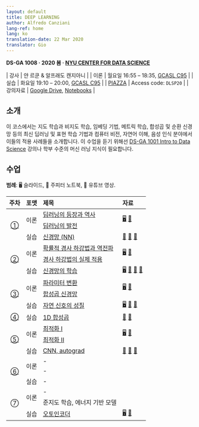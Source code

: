 ```yaml
---
layout: default
title: DEEP LEARNING
author: Alfredo Canziani
lang-ref: home
lang: ko
translation-date: 22 Mar 2020
translator: Gio
---
```


**DS-GA 1008 · 2020 봄 · [NYU CENTER FOR DATA SCIENCE](http://cds.nyu.edu/)**

| 강사 | 얀 르쿤 & 알프래도 캔지아니 |
| 이론    | 월요일 16:55 – 18:35, [GCASL C95](http://library.nyu.edu/services/campus-media/classrooms/gcasl-c95/) |
| 실습    | 화요일 19:10 – 20:00, [GCASL C95](http://library.nyu.edu/services/campus-media/classrooms/gcasl-c95/) |
| [PIAZZA](https://piazza.com/nyu/spring2020/dsga1008/home)      | Access code: `DLSP20` |
| 강의자료    | [Google Drive](https://bitly.com/DLSP20), [Notebooks](https://github.com/Atcold/pytorch-Deep-Learning) |


## 소개
이 코스에서는 지도 학습과 비지도 학습, 임베딩 기법, 메트릭 학습, 합성곱 및 순환 신경망 등의 최신 딥러닝 및 표현 학습 기법과 컴퓨터 비전, 자연어 이해, 음성 인식 분야에서 이들의 적용 사례들을 소개합니다. 이 수업을 듣기 위해선 [DS-GA 1001 Intro to Data Science](https://cds.nyu.edu/academics/ms-curriculum/) 강의나 학부 수준의 머신 러닝 지식이 필요합니다.

## 수업

**범례**: 🖥 슬라이드, 📓 주피터 노트북, 🎥 유튜브 영상.

<table>
<!-- =============================== HEADER ================================ -->
  <thead>
    <tr>
      <th>주차</th>
      <th align="left">포맷</th>
      <th align="left">제목</th>
      <th align="left">자료</th>
    </tr>
  </thead>
  <tbody>
<!-- =============================== WEEK 1 ================================ -->
    <tr>
      <td rowspan="3" align="center"><a href="en/week01/01">①</a></td>
      <td rowspan="2">이론</td>
      <td><a href="en/week01/01-1">딥러닝의 등장과 역사</a></td>
      <td rowspan="2">
        <a href="https://drive.google.com/open?id=1Q7LtZyIS1f3TfeTGll3aDtWygh3GAfCb">🖥️</a>
        <a href="https://www.youtube.com/watch?v=0bMe_vCZo30">🎥</a>
      </td>
    </tr>
    <tr><td><a href="en/week01/01-2">딥러닝의 발전</a></td></tr>
    <tr>
      <td rowspan="1">실습</td>
      <td><a href="en/week01/01-3">신경망 (NN)</a></td>
      <td>
        <a href="https://github.com/Atcold/pytorch-Deep-Learning/blob/master/01-tensor_tutorial.ipynb">📓</a>
        <a href="https://github.com/Atcold/pytorch-Deep-Learning/blob/master/02-space_stretching.ipynb">📓</a>
        <a href="https://www.youtube.com/watch?v=5_qrxVq1kvc">🎥</a>
      </td>
    </tr>
<!-- =============================== WEEK 2 ================================ -->
    <tr>
      <td rowspan="3" align="center"><a href="en/week02/02">②</a></td>
      <td rowspan="2">이론</td>
      <td><a href="en/week02/02-1">확률적 경사 하강법과 역전파</a></td>
      <td rowspan="2">
        <a href="https://drive.google.com/open?id=1w2jV_BT2hWzfOKBR02x_rB4-dfVUI6SR">🖥️</a>
        <a href="https://www.youtube.com/watch?v=d9vdh3b787Y">🎥</a>
      </td>
    </tr>
    <tr><td><a href="en/week02/02-2">경사 하강법의 실제 적용</a></td></tr>
    <tr>
      <td rowspan="1">실습</td>
      <td><a href="en/week02/02-3">신경망의 학습</a></td>
      <td>
        <a href="https://github.com/Atcold/pytorch-Deep-Learning/blob/master/slides/01%20-%20Spiral%20classification.pdf">🖥</a>
        <a href="https://github.com/Atcold/pytorch-Deep-Learning/blob/master/04-spiral_classification.ipynb">📓</a>
        <a href="https://github.com/Atcold/pytorch-Deep-Learning/blob/master/05-regression.ipynb">📓</a>
        <a href="https://www.youtube.com/watch?v=WAn6lip5oWk">🎥</a>
      </td>
    </tr>
<!-- =============================== WEEK 3 ================================ -->
    <tr>
      <td rowspan="3" align="center"><a href="en/week03/03">③</a></td>
      <td rowspan="2">이론</td>
      <td><a href="en/week03/03-1">파라미터 변환</a></td>
      <td rowspan="2">
        <a href="https://drive.google.com/open?id=18UFaOGNKKKO5TYnSxr2b8dryI-PgZQmC">🖥️</a>
        <a href="https://youtu.be/FW5gFiJb-ig">🎥</a>
      </td>
    </tr>
    <tr><td><a href="en/week03/03-2">합성곱 신경망</a></td></tr>
    <tr>
      <td rowspan="1">실습</td>
      <td><a href="en/week03/03-3">자연 신호의 성질</a></td>
      <td>
        <a href="https://github.com/Atcold/pytorch-Deep-Learning/blob/master/slides/02%20-%20CNN.pdf">🖥</a>
        <a href="https://github.com/Atcold/pytorch-Deep-Learning/blob/master/06-convnet.ipynb">📓</a>
        <a href="https://youtu.be/kwPWpVverkw">🎥</a>
      </td>
    </tr>
<!-- =============================== WEEK 4 ================================ -->
    <tr>
      <td rowspan="1" align="center"><a href="en/week04/04">④</a></td>
      <td rowspan="1">실습</td>
      <td><a href="en/week04/04-1">1D 합성곱</a></td>
      <td>
        <a href="https://github.com/Atcold/pytorch-Deep-Learning/blob/master/07-listening_to_kernels.ipynb">📓</a>
        <a href="https://youtu.be/OrBEon3VlQg">🎥</a>
      </td>
    </tr>
<!-- =============================== WEEK 5 ================================ -->
    <tr>
      <td rowspan="3" align="center"><a href="en/week05/05">⑤</a></td>
      <td rowspan="2">이론</td>
      <td><a href="en/week05/05-1">최적화 I</a></td>
      <td rowspan="2">
        <a href="https://drive.google.com/open?id=1pwlGN6hDFfEYQqBqcMjWbe4yfBDTxsab">🖥️</a>
        <a href="https://youtu.be/--NZb480zlg">🎥</a>
      </td>
    </tr>
    <tr><td><a href="en/week05/05-2">최적화 II</a></td></tr>
    <tr>
      <td rowspan="1">실습</td>
      <td><a href="en/week05/05-3">CNN, autograd</a></td>
      <td>
        <a href="https://github.com/Atcold/pytorch-Deep-Learning/blob/master/03-autograd_tutorial.ipynb">📓</a>
        <a href="https://github.com/Atcold/pytorch-Deep-Learning/blob/master/extra/b-custom_grads.ipynb">📓</a>
        <a href="https://youtu.be/eEzCZnOFU1w">🎥</a>
      </td>
    </tr>
<!-- =============================== WEEK 6 ================================ -->
    <tr>
      <td rowspan="3" align="center"><a href="en/week06/06">⑥</a></td>
      <td rowspan="2">이론</td>
      <td><a href="en/week06/06-1"></a>-</td>
      <td rowspan="2">
        <a href=""></a>
      </td>
    </tr>
    <tr><td><a href="en/week06/06-2"></a>-</td></tr>
    <tr>
      <td rowspan="1">실습</td>
      <td><a href="en/week06/06-3"></a>-</td>
      <td>
      </td>
    </tr>
<!-- =============================== WEEK 7 ================================ -->
    <tr>
      <td rowspan="3" align="center"><a href="en/week07/07"></a>⑦</td>
      <td rowspan="2">이론</td>
      <td><a href="en/week07/07-1"></a>-</td>
      <td rowspan="2">
        <a href=""></a>
      </td>
    </tr>
    <tr><td><a href="en/week07/07-2"></a>준지도 학습, 에너지 기반 모델</td></tr>
    <tr>
      <td rowspan="1">실습</td>
      <td><a href="en/week07/07-3">오토인코더</a></td>
      <td>
        <a href="https://drive.google.com/file/d/1FEleglSDblyrSpHdGhaDydEQI36Rq5uB/">🖥️</a>
        <a href="https://github.com/Atcold/pytorch-Deep-Learning/blob/master/10-autoencoder.ipynb">📓</a>
      </td>
    </tr>
  </tbody>
</table>


<!--
## People

| 역할 | 사진 | 연락처 | 약력 |
|:-----|:-----:|:--------|:------|
|교수|<img src="./images/Yann.png" width="100" height="100">|<a href="https://twitter.com/ylecun">Yann LeCuna</a><br>yann@cs.nyu.edu|Silver Professor in CS at NYU<br>and Turing Award winner|
|교수|<img src="https://avatars1.githubusercontent.com/u/2119355" width="100" height="100">|<a href="https://twitter.com/alfcnz">Alfredo Canziani</a><br>canziani@nyu.edu|Asst. Prof. in CS at NYU|
|조교수|<img src="https://pbs.twimg.com/profile_images/1186879808845860864/czRv3g1G_400x400.jpg" width="100" height="100">|<a href="https://twitter.com/marikgoldstein">Mark Goldstein</a><br>goldstein@nyu.edu|PhD student in CS at NYU|
|웹 관리자|<img src="https://pbs.twimg.com/profile_images/673997980370927616/vMXf545j_400x400.jpg" width="100" height="100">|<a href="https://twitter.com/ebetica">Zeming Lin</a><br>zl2799@nyu.edu|PhD student in CS at NYU|
|채점자|<img src="https://st3.depositphotos.com/13159112/17145/v/450/depositphotos_171453724-stock-illustration-default-avatar-profile-icon-grey.jpg" width="100" height="100">|Serkan Karakulak <br>sk7685@nyu.edu|
|채점자|<img src="https://st3.depositphotos.com/13159112/17145/v/450/depositphotos_171453724-stock-illustration-default-avatar-profile-icon-grey.jpg" width="100" height="100">|Raghav Jajodia <br>rj1408@nyu.edu|
|채점자|<img src="https://st3.depositphotos.com/13159112/17145/v/450/depositphotos_171453724-stock-illustration-default-avatar-profile-icon-grey.jpg" width="100" height="100">|Priyank Pathak <br>pp1953@nyu.edu|
|채점자|<img src="https://st3.depositphotos.com/13159112/17145/v/450/depositphotos_171453724-stock-illustration-default-avatar-profile-icon-grey.jpg" width="100" height="100">|Chiao-Hsun Wang <br>chw371@nyu.edu|
|채점자|<img src="https://st3.depositphotos.com/13159112/17145/v/450/depositphotos_171453724-stock-illustration-default-avatar-profile-icon-grey.jpg" width="100" height="100">|Pedro Vidal<br>pmh314@nyu.edu|
|채점자|<img src="https://st3.depositphotos.com/13159112/17145/v/450/depositphotos_171453724-stock-illustration-default-avatar-profile-icon-grey.jpg" width="100" height="100">|Bixing Yan <br>by783@nyu.edu|
-->
